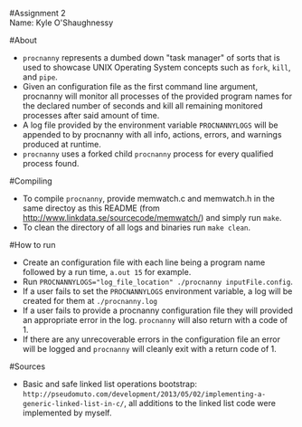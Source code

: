 #Assignment 2  
Name: Kyle O'Shaughnessy
  
#About  
* `procnanny` represents a dumbed down "task manager" of sorts that is used to showcase UNIX Operating System concepts such as `fork`, `kill`, and `pipe`.  
* Given an configuration file as the first command line argument, procnanny will monitor all processes of the provided program names for the declared number of seconds and kill all remaining monitored processes after said amount of time.
* A log file provided by the environment variable `PROCNANNYLOGS` will be appended to by procnanny with all info, actions,  errors, and warnings produced at runtime.  
* `procnanny` uses a forked child `procnanny` process for every qualified process found. 
  
#Compiling  
* To compile `procnanny`, provide memwatch.c and memwatch.h in the same directoy as this README (from http://www.linkdata.se/sourcecode/memwatch/) and simply run `make`.
* To clean the directory of all logs and binaries run `make clean`.  
  
#How to run  
* Create an configuration file with each line being a program name followed by a run time, `a.out 15` for example.
* Run `PROCNANNYLOGS="log_file_location" ./procnanny inputFile.config`.
* If a user fails to set the `PROCNANNYLOGS` environment variable, a log will be created for them at `./procnanny.log`  
* If a user fails to provide a procnanny configuration file they will provided an appropriate error in the log. `procnanny` will also return with a code of 1.
* If there are any unrecoverable errors in the configuration file an error will be logged and `procnanny` will cleanly exit with a return code of 1.

#Sources
* Basic and safe linked list operations bootstrap: `http://pseudomuto.com/development/2013/05/02/implementing-a-generic-linked-list-in-c/`, all  additions to the linked list code were implemented by myself.

